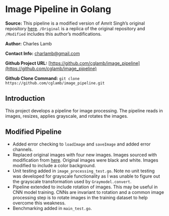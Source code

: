 # Image Pipeline in Golang

**Source:** This pipeline is a modified version of Amrit Singh’s original repository [here](https://github.com/code-heim/go_21_goroutines_pipeline). `/Original` is a replica of the original repository and `/Modified` includes this author’s modifications.

**Author:** Charles Lamb

**Contact Info:** charlamb@gmail.com

**Github Project URL:** [https://github.com/cglamb/image_pipeline](https://github.com/cglamb/image_pipeline)

**Github Clone Command:** `git clone https://github.com/cglamb/image_pipeline.git`

## Introduction

This project develops a pipeline for image processing. The pipeline reads in images, resizes, applies grayscale, and rotates the images.

## Modified Pipeline

- Added error checking to `loadImage` and `saveImage` and added error channels.
- Replaced original images with four new images. Images sourced with modification from [here](https://www.kaggle.com/c/leaf-classification). Original images were black and white. Images modified to include a color background.
- Unit testing added in `image_processing_test.go`. Note no unit testing was developed for grayscale functionality as I was unable to figure out the grayscale transformation used by `Graymodel.convert`.
- Pipeline extended to include rotation of images. This may be useful in CNN model training. CNNs are invariant to rotation and a common image processing step is to rotate images in the training dataset to help overcome this weakness.
- Benchmarking added in `main_test.go`.
